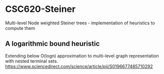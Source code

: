 # CSC620-Steiner
Multi-level Node weighted Steiner trees - implementation of heuristics to compute them

## A logarithmic bound heuristic
Extending below O(logn) approximation to multi-level graph representation with nested terminal sets.
https://www.sciencedirect.com/science/article/pii/S0196677485710292